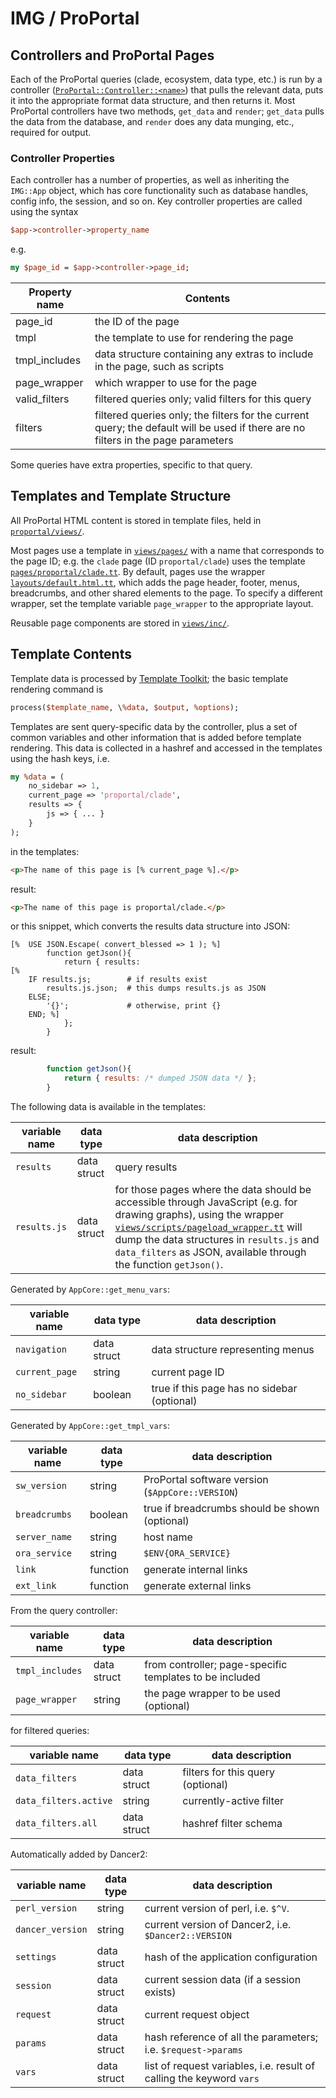 # IMG / ProPortal #

## Controllers and ProPortal Pages ##

Each of the ProPortal queries (clade, ecosystem, data type, etc.) is run by a controller ([`ProPortal::Controller::<name>`](../lib/ProPortal/Controller/)) that pulls the relevant data, puts it into the appropriate format data structure, and then returns it. Most ProPortal controllers have two methods, `get_data` and `render`; `get_data` pulls the data from the database, and `render` does any data munging, etc., required for output.

### Controller Properties ###

Each controller has a number of properties, as well as inheriting the `IMG::App` object, which has core functionality such as database handles, config info, the session, and so on. Key controller properties are called using the syntax

```perl
$app->controller->property_name
```

e.g.

```perl
my $page_id = $app->controller->page_id;
```

| Property name | Contents |
|---------------|----------|
| page_id | the ID of the page |
| tmpl | the template to use for rendering the page
| tmpl_includes | data structure containing any extras to include in the page, such as scripts |
| page_wrapper | which wrapper to use for the page |
| valid_filters | filtered queries only; valid filters for this query |
| filters | filtered queries only; the filters for the current query; the default will be used if there are no filters in the page parameters |

Some queries have extra properties, specific to that query.

## Templates and Template Structure ##

All ProPortal HTML content is stored in template files, held in [`proportal/views/`](../views/).

Most pages use a template in [`views/pages/`](../views/pages/) with a name that corresponds to the page ID; e.g. the `clade` page (ID `proportal/clade`) uses the template [`pages/proportal/clade.tt`](../views/pages/proportal/clade.tt). By default, pages use the wrapper [`layouts/default.html.tt`](../views/layouts/default.html.tt), which adds the page header, footer, menus, breadcrumbs, and other shared elements to the page. To specify a different wrapper, set the template variable `page_wrapper` to the appropriate layout.

Reusable page components are stored in [`views/inc/`](../views/inc/).

## Template Contents ##

Template data is processed by [Template Toolkit](http://template-toolkit.org); the basic template rendering command is

```perl
process($template_name, \%data, $output, %options);
```
Templates are sent query-specific data by the controller, plus a set of common variables and other information that is added before template rendering. This data is collected in a hashref and accessed in the templates using the hash keys, i.e.

```perl
my %data = (
	no_sidebar => 1,
	current_page => 'proportal/clade',
	results => {
		js => { ... }
	}
);
```

in the templates:

```html
<p>The name of this page is [% current_page %].</p>
```

result:
```html
<p>The name of this page is proportal/clade.</p>
```

or this snippet, which converts the results data structure into JSON:

```
[%	USE JSON.Escape( convert_blessed => 1 ); %]
		function getJson(){
			return { results:
[%
	IF results.js;        # if results exist
		results.js.json;  # this dumps results.js as JSON
	ELSE;
		'{}';             # otherwise, print {}
	END; %]
			};
		}
```

result:
```javascript
		function getJson(){
			return { results: /* dumped JSON data */ };
		}
```

The following data is available in the templates:

| variable name     | data type   | data description |
|-------------------|-------------|------------------|
| `results`         | data struct | query results    |
| `results.js`      | data struct | for those pages where the data should be accessible through JavaScript (e.g. for drawing graphs), using the wrapper [`views/scripts/pageload_wrapper.tt`](../views/scripts/pageload_wrapper.tt) will dump the data structures in `results.js` and `data_filters` as JSON, available through the function `getJson()`. |

Generated by `AppCore::get_menu_vars`:

| variable name     | data type   | data description |
|-------------------|-------------|------------------|
| `navigation`      | data struct | data structure representing menus |
| `current_page`    | string      | current page ID |
| `no_sidebar`      | boolean     | true if this page has no sidebar (optional) |

Generated by `AppCore::get_tmpl_vars`:

| variable name     | data type   | data description |
|-------------------|-------------|------------------|
| `sw_version`      | string      | ProPortal software version (`$AppCore::VERSION`) |
| `breadcrumbs`     | boolean     | true if breadcrumbs should be shown (optional) |
| `server_name`     | string      | host name |
| `ora_service`     | string      | `$ENV{ORA_SERVICE}` |
| `link`            | function    | generate internal links |
| `ext_link`        | function    | generate external links |

From the query controller:

| variable name     | data type   | data description |
|-------------------|-------------|------------------|
| `tmpl_includes`   | data struct | from controller; page-specific templates to be included |
| `page_wrapper`    | string      | the page wrapper to be used (optional) |

for filtered queries:

| variable name     | data type   | data description |
|-------------------|-------------|------------------|
| `data_filters`    | data struct | filters for this query (optional) |
| `data_filters.active`  | string | currently-active filter |
| `data_filters.all`     | data struct | hashref filter schema |

Automatically added by Dancer2:

| variable name     | data type   | data description |
|-------------------|-------------|------------------|
| `perl_version`    | string      | current version of perl, i.e. `$^V`. |
| `dancer_version`  | string      | current version of Dancer2, i.e. `$Dancer2::VERSION` |
| `settings`        | data struct | hash of the application configuration |
| `session`         | data struct | current session data (if a session exists) |
| `request`         | data struct | current request object |
| `params`          | data struct | hash reference of all the parameters; i.e. `$request->params` |
| `vars`            | data struct | list of request variables, i.e. result of calling the keyword `vars` |
